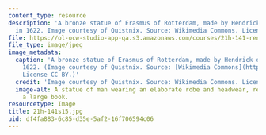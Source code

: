 ```yaml
---
content_type: resource
description: 'A bronze statue of Erasmus of Rotterdam, made by Hendrick de Keyser
  in 1622. Image courtesy of Quistnix. Source: Wikimedia Commons. License CC BY.'
file: https://ol-ocw-studio-app-qa.s3.amazonaws.com/courses/21h-141-renaissance-to-revolution-europe-1300-1800-spring-2015/df4fa8836c85d35e5af216f706594c06_21h-141s15.jpg
file_type: image/jpeg
image_metadata:
  caption: 'A bronze statue of Erasmus of Rotterdam, made by Hendrick de Keyser in
    1622. (Image courtesy of Quistnix. Source: [Wikimedia Commons](https://commons.wikimedia.org/wiki/File:Rotterdam_standbeeld_Erasmus.jpg).
    License CC BY.)'
  credit: 'Image courtesy of Quistnix. Source: Wikimedia Commons. License CC BY.'
  image-alt: A statue of man wearing an elaborate robe and headwear, reading from
    a large book.
resourcetype: Image
title: 21h-141s15.jpg
uid: df4fa883-6c85-d35e-5af2-16f706594c06
---
```

